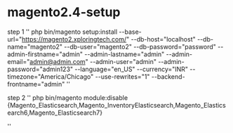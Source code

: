 # magento2.4-setup

step 1
''
php bin/magento setup:install --base-url="https://magento2.xploringtech.com/" --db-host="localhost" --db-name="magento2" --db-user="magento2" --db-password="password" --admin-firstname="admin" --admin-lastname="admin" --admin-email="admin@admin.com" --admin-user="admin" --admin-password="admin123" --language="en_US" --currency="INR" --timezone="America/Chicago" --use-rewrites="1" --backend-frontname="admin"
''

step 2
''
php bin/magento module:disable {Magento_Elasticsearch,Magento_InventoryElasticsearch,Magento_Elasticsearch6,Magento_Elasticsearch7}

''
